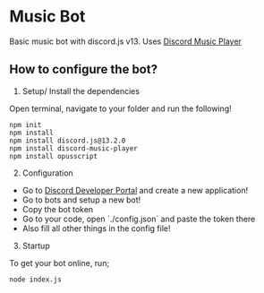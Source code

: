 # Music Bot

Basic music bot with discord.js v13. Uses <a href="https://discord-music-player.js.org/">Discord Music Player</a>

## How to configure the bot?

1. Setup/ Install the dependencies 

Open terminal, navigate to your folder and run the following!
```
npm init
npm install
npm install discord.js@13.2.0
npm install discord-music-player
npm install opusscript
```

2. Configuration

<ul>
    <li>Go to <a href="https://discord.com/developers/applications">Discord Developer Portal</a> and create a new application!</li>
    <li>Go to bots and setup a new bot!</li>
    <li>Copy the bot token</li>
    <li>Go to your code, open `./config.json` and paste the token there</li>
    <li>Also fill all other things in the config file!</li>
</ul>

3. Startup

To get your bot online, run;
```
node index.js
```
